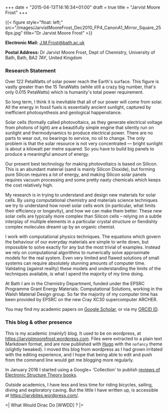 +++
date = "2015-04-13T14:16:34+01:00"
draft = true
title = "Jarvist Moore Frost"
+++

{{< figure style="float: left;" src="/images/JarvistMooreFrost_Dec2010_FP4_CanonA1_Mirror_Square_256px.jpg"
title="Dr Jarvist Moore Frost" >}}

**Electronic Mail:** J.M.Frost@bath.ac.uk

**Postal Address:** 
Dr Jarvist Moore Frost, 
Dept of Chemistry, 
University of Bath, 
Bath, 
BA2 7AY, 
United Kingdom 

### Research Statement

Over 122 PetaWatts of solar power reach the Earth's surface. This figure is
vastly greater than the 15 TeraWatts (while still a crazy big number, that's
only 0.015 PetaWatts) which is humanity's total power requirement.

So long term, I think it is inevitable that all of our power will come from
solar. All the energy in fossil fuels is essentially ancient sunlight, captured
by inefficient photosynthesis and geological happenstance.

Solar cells (formally called photovoltaics, as they generate electrical voltage
from photons of light) are a beautifully simple engine that silently run on
sunlight and thermodynamics to produce electrical power. There are no parts to
wear out, no bearings to service, no oil to change. The only problem is that
the solar resource is not very concentrated — bright sunlight is about
a kilowatt per metre squared. So you have to build big panels to produce
a meaningful amount of energy.

Our present best technology for making photovoltaics is based on Silicon. This
is an abundant material (sand is mainly Silicon Dioxide), but forming pure
Silicon requires a lot of energy, and making Silicon solar panels requires
vacuum processing and some pretty nasty chemicals which keeps the cost
relatively high.

My research is in trying to understand and design new materials for solar
cells. By using computational chemistry and materials science techniques we try
to understand how novel solar cells work (in particular, what limits their
efficiency or longevity), and how we can make them better. These new solar
cells are typically more complex than Silicon cells – relying on a subtle
interplay of multiple elements in a particular crystal structure or fiendishly
complex molecules dreamt up by an organic chemist.

I work with computational physics techniques. The equations which govern the
behaviour of our everyday materials are simple to write down, but impossible to
solve exactly for any but the most trivial of examples. Instead we rely on
computational algorithms to numerically solve approximate models for the real
system. Even very limited and flawed solutions of small systems can require
absolutely stunning amounts of computer time. Validating (against reality)
these models and understanding the limits of the techniques available, is what
I spend the majority of my time doing.

At Bath I am in the Chemistry Department, funded under the EPSRC Programme
Grant Energy Materials: Computational Solutions,
working in the Walsh Material Design group. So far the majority of my
computer time has been provided by EPSRC on the new Cray XC30 supercomputer
ARCHER.

You may find my academic papers on [Google
Scholar](https://scholar.google.co.uk/citations?user=qNlfsFEAAAAJ&hl=en), or via my [ORCID ID](http://orcid.org/0000-0003-1938-4430).

### This blog & other presence

This is my academic (mainly!) blog. It used to be on wordpress, at
<https://jarvistmoorefrost.wordpress.com>. Files were extracted to a plain text Markdown
format, and are now published with [Hugo](https://gohugo.io/) with the `nofancy` theme (slightly
tweaked). I moved this blog from wordpress as I had grown irritated with the
editing experience, and I hope that being able to edit and push from the
command line would get me blogging more regularly.

In January 2016 I started using a Google+ 'Collection' to publish [reviews of
Electronic Structure Theory books](https://plus.google.com/collection/wKpRZB).

Outside academics, I have less and less time for riding bicycles, sailing,
diving and exploratory caving. But the little I have written up, is accessible 
at <https://jarvbites.wordpress.com/>.

<| What Would Dirac Do [WWDD] ? |>

